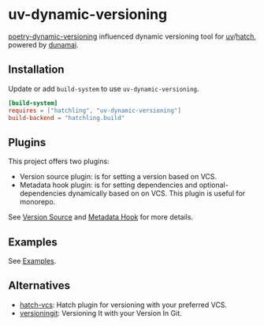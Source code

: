 # uv-dynamic-versioning

[poetry-dynamic-versioning](https://github.com/mtkennerly/poetry-dynamic-versioning) influenced dynamic versioning tool for [uv](https://github.com/astral-sh/uv)/[hatch](https://github.com/pypa/hatch), powered by [dunamai](https://github.com/mtkennerly/dunamai/).

## Installation

Update or add `build-system` to use `uv-dynamic-versioning`.

```toml
[build-system]
requires = ["hatchling", "uv-dynamic-versioning"]
build-backend = "hatchling.build"
```

## Plugins

This project offers two plugins:

- Version source plugin: is for setting a version based on VCS.
- Metadata hook plugin: is for setting dependencies and optional-dependencies dynamically based on on VCS. This plugin is useful for monorepo.

See [Version Source](docs/version_source.md) and [Metadata Hook](docs/metadata_hook.md) for more details.

## Examples

See [Examples](./examples/).

## Alternatives

- [hatch-vcs](https://github.com/ofek/hatch-vcs): Hatch plugin for versioning with your preferred VCS.
- [versioningit](https://github.com/jwodder/versioningit): Versioning It with your Version In Git.
